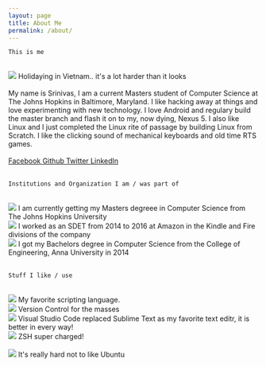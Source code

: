 ```yaml
---
layout: page
title: About Me
permalink: /about/
---
```

	
	This is me

<br/>

<img src="/images/me_w8vs7j.jpg" style="max-width:200px;" style="max-height:200px;"/>
Holidaying in Vietnam.. it's a lot harder than it looks
<br/>
<br/>
My name is Srinivas, I am a current Masters student of Computer Science at The Johns Hopkins in Baltimore, Maryland. I like hacking away at things and love experimenting with new technology. I love Android and regulary build the master branch and flash it on to my, now dying, Nexus 5. I also like Linux and I just completed the Linux rite of passage by building Linux from Scratch. I like the clicking sound of mechanical keyboards and old time RTS games.
<br/>
<br/>  
    <a href="https://www.facebook.com/{{ site.facebook_username }}">
      <i class="fa fa-facebook"></i> Facebook
    </a>
    <a href="https://www.github.com/{{ site.github_username }}">
      <i class="fa fa-github"></i> Github
    </a> 
    <a href="https://www.twitter.com/{{ site.twitter_username }}">
      <i class="fa fa-twitter"></i> Twitter
    </a> 
    <a href="https://www.linkedin.com/in/{{ site.linkedin_username }}">
      <i class="fa fa-linkedin"></i> LinkedIn
    </a>  
<br/>
<br/>
	
	Institutions and Organization I am / was part of

<br/>
<img src="/images/hopkins.png" style="max-width:200px;" style="max-height:200px;"/>
I am currently getting my Masters degreee in Computer Science from The Johns Hopkins University
<br/>
<img src="/images/amazon.png" style="max-width:200px;" style="max-height:200px;"/>
I worked as an SDET from 2014 to 2016 at Amazon in the Kindle and Fire divisions of the company
<br/>
<img src="/images/anna.png" style="max-width:200px;" style="max-height:200px;"/>
I got my Bachelors degree in Computer Science from the College of Engineering, Anna University in 2014
<br/>
<br/>
	
	Stuff I like / use

<br/>
<img src="/images/ruby.png" style="max-width:200px;" style="max-height:200px;"/>
My favorite scripting language.
<br/>
<img src="/images/git.png" style="max-width:200px;" style="max-height:200px;"/>
Version Control for the masses
<br/>
<img src="/images/vscode.png" style="max-width:200px;" style="max-height:200px;"/>
Visual Studio Code replaced Sublime Text as my favorite text editr, it is better in every way!
<br/>
<img src="/images/zsh.jpg" style="max-width:200px;" style="max-height:200px;"/>
ZSH super charged!
<br/>
<br/>
<img src="/images/ubuntu.jpg" style="max-width:200px;" style="max-height:200px;"/>
It's really hard not to like Ubuntu
<br/>
